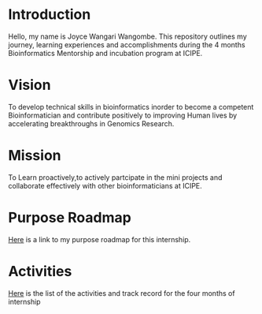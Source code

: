 # Introduction
Hello, my name is Joyce Wangari Wangombe. This repository outlines my journey, learning experiences and accomplishments during the 4 months Bioinformatics Mentorship and incubation program at ICIPE.


# Vision

To develop technical skills in bioinformatics inorder to become a competent Bioinformatician and contribute positively to improving Human lives  by accelerating breakthroughs in Genomics Research. 


# Mission
To Learn proactively,to actively partcipate in the mini projects  and collaborate effectively with other bioinformaticians at ICIPE.


# Purpose Roadmap
[Here](https://github.com/Wangari-Joyce/Joyce_bioinformatics_internship/issues/4) is a link to my purpose roadmap for this internship.

# Activities
[Here](https://github.com/Wangari-Joyce/Joyce_bioinformatics_internship/projects/3?fullscreen=true) is the list of the activities and track record for the four months of internship
